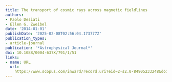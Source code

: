 ```yaml
---
title: The transport of cosmic rays across magnetic fieldlines
authors:
- Paolo Desiati
- Ellen G. Zweibel
date: '2014-01-01'
publishDate: '2025-02-08T02:56:04.173777Z'
publication_types:
- article-journal
publication: '*Astrophysical Journal*'
doi: 10.1088/0004-637X/791/1/51
links:
- name: URL
  url: 
    https://www.scopus.com/inward/record.uri?eid=2-s2.0-84905233248&doi=10.1088%2f0004-637X%2f791%2f1%2f51&partnerID=40&md5=3351b6d8a88967eba903fcca5d2bc06e
---
```

